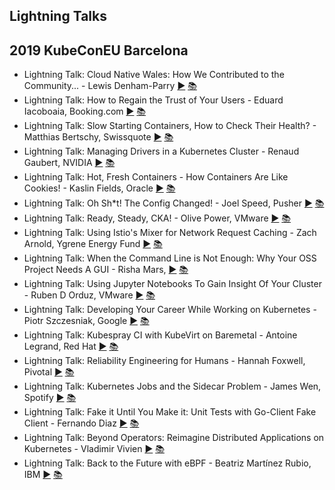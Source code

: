 Lightning Talks
---
## 2019 KubeConEU Barcelona

* Lightning Talk: Cloud Native Wales: How We Contributed to the Community... - Lewis Denham-Parry [▶️](https://www.youtube.com/watch?v=4jEASYCaVDo) [ 📚]()
* Lightning Talk: How to Regain the Trust of Your Users - Eduard Iacoboaia, Booking.com [▶️](https://www.youtube.com/watch?v=TBBpb03azec) [ 📚](https://static.sched.com/hosted_files/kccnceu19/45/Regain_the_Trust_of_Your_Users-Eduard_Iacoboaia-KubeCon-Europe-2019.pdf)
* Lightning Talk: Slow Starting Containers, How to Check Their Health? - Matthias Bertschy, Swissquote [▶️](https://www.youtube.com/watch?v=wO1uy9QKNHQ) [ 📚](https://static.sched.com/hosted_files/kccnceu19/e0/kubecon2019.pdf)
* Lightning Talk: Managing Drivers in a Kubernetes Cluster - Renaud Gaubert, NVIDIA [▶️](https://www.youtube.com/watch?v=HHo1DzuB4RY) [ 📚](https://static.sched.com/hosted_files/kccnceu19/06/Managing%20Drivers%20with%20Kubernetes.pdf)
* Lightning Talk: Hot, Fresh Containers - How Containers Are Like Cookies! - Kaslin Fields, Oracle [▶️](https://www.youtube.com/watch?v=ZQC9V5zxF4E) [ 📚](https://static.sched.com/hosted_files/kccnceu19/88/KubeConEU2019_CookieTalk.pdf)
* Lightning Talk: Oh Sh*t! The Config Changed! - Joel Speed, Pusher [▶️](https://www.youtube.com/watch?v=8P7-C44Gjj8) [ 📚](https://static.sched.com/hosted_files/kccnceu19/44/Oh%20Sh%2At%21%20The%20Config%20Changed%21.pdf)
* Lightning Talk: Ready, Steady, CKA! - Olive Power, VMware [▶️](https://www.youtube.com/watch?v=faVXF52u0_s) [ 📚](https://static.sched.com/hosted_files/kccnceu19/f5/readySteadyCKA-OlivePower.pdf)
* Lightning Talk: Using Istio&#39;s Mixer for Network Request Caching - Zach Arnold, Ygrene Energy Fund [▶️](https://www.youtube.com/watch?v=x1SomOy431I) [ 📚](https://static.sched.com/hosted_files/kccnceu19/1e/KubeCon%20EU%202019%20Presentation.pdf)
* Lightning Talk: When the Command Line is Not Enough: Why Your OSS Project Needs A GUI - Risha Mars, [▶️](https://www.youtube.com/watch?v=gPUmeMcLrQ4) [ 📚](https://static.sched.com/hosted_files/kccnceu19/34/KubeconEU2019_%20Why%20your%20OSS%20Project%20Needs%20A%20GUI.pdf)
* Lightning Talk: Using Jupyter Notebooks To Gain Insight Of Your Cluster - Ruben D Orduz, VMware [▶️](https://www.youtube.com/watch?v=sUA4hdN7znY) [ 📚](https://static.sched.com/hosted_files/kccnceu19/76/KubeConEU2019.pdf)
* Lightning Talk: Developing Your Career While Working on Kubernetes - Piotr Szczesniak, Google [▶️](https://www.youtube.com/watch?v=6TnA_mnStDM) [ 📚](https://static.sched.com/hosted_files/kccnceu19/fc/K8s%20and%20career%20development.pdf)
* Lightning Talk: Kubespray CI with KubeVirt on Baremetal - Antoine Legrand, Red Hat [▶️](https://www.youtube.com/watch?v=EQN2NUN2El0) [ 📚]()
* Lightning Talk: Reliability Engineering for Humans - Hannah Foxwell, Pivotal [▶️](https://www.youtube.com/watch?v=kie2X6PI4Ow) [ 📚](https://static.sched.com/hosted_files/kccnceu19/86/Kubecon%20Reliability%20Engineering%20for%20Humans.pdf)
* Lightning Talk: Kubernetes Jobs and the Sidecar Problem - James Wen, Spotify [▶️](https://www.youtube.com/watch?v=A_E2UdCsu4I) [ 📚](https://static.sched.com/hosted_files/kccnceu19/9d/Kubernetes%20Jobs%20and%20the%20Sidecar%20Problem%20Lightning%20Talk%20-%20James%20Wen%2C%20Spotify.pdf)
* Lightning Talk: Fake it Until You Make it: Unit Tests with Go-Client Fake Client - Fernando Diaz [▶️](https://www.youtube.com/watch?v=reDCJYbxtRg) [ 📚](https://static.sched.com/hosted_files/kccnceu19/e8/Fake_It_Until_You_Make_It_KubeCon_Europe_2019.pdf)
* Lightning Talk: Beyond Operators: Reimagine Distributed Applications on Kubernetes - Vladimir Vivien [▶️](https://www.youtube.com/watch?v=GohTIRsRSB8) [ 📚](https://static.sched.com/hosted_files/kccnceu19/04/Beyond_Operators_%20Reimagine_Distributed_Apps%20_Kubernetes.pdf)
* Lightning Talk: Back to the Future with eBPF - Beatriz Martínez Rubio, IBM [▶️](https://www.youtube.com/watch?v=AQNz_16CaiI) [ 📚](https://static.sched.com/hosted_files/kccnceu19/b8/KubeCon-Europe-2019-Beatriz_Martinez_eBPF.pdf)
